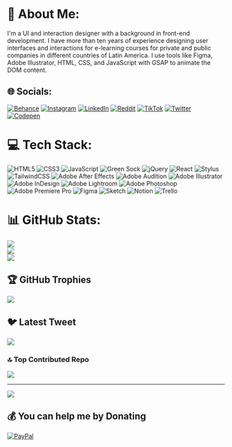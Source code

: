 # 💫 About Me:

I'm a UI and interaction designer with a background in front-end development. I have more than ten years of experience designing user interfaces and interactions for e-learning courses for private and public companies in different countries of Latin America. I use tools like Figma, Adobe Illustrator, HTML, CSS, and JavaScript with GSAP to animate the DOM content.

## 🌐 Socials:

[![Behance](https://img.shields.io/badge/Behance-1769ff?logo=behance&logoColor=white)](https://behance.net/cavera) [![Instagram](https://img.shields.io/badge/Instagram-%23E4405F.svg?logo=Instagram&logoColor=white)](https://instagram.com/cavera_de) [![LinkedIn](https://img.shields.io/badge/LinkedIn-%230077B5.svg?logo=linkedin&logoColor=white)](https://linkedin.com/in/leonardo-ui) [![Reddit](https://img.shields.io/badge/Reddit-%23FF4500.svg?logo=Reddit&logoColor=white)](https://reddit.com/user/cavera-de) [![TikTok](https://img.shields.io/badge/TikTok-%23000000.svg?logo=TikTok&logoColor=white)](https://www.tiktok.com/@cavera.de) [![Twitter](https://img.shields.io/badge/Twitter-%231DA1F2.svg?logo=Twitter&logoColor=white)](https://twitter.com/cavera_de) [![Codepen](https://img.shields.io/badge/Codepen-000000?style=for-the-badge&logo=codepen&logoColor=white)](https://codepen.io/cavera)

# 💻 Tech Stack:

![HTML5](https://img.shields.io/badge/html5-%23E34F26.svg?style=for-the-badge&logo=html5&logoColor=white) ![CSS3](https://img.shields.io/badge/css3-%231572B6.svg?style=for-the-badge&logo=css3&logoColor=white) ![JavaScript](https://img.shields.io/badge/javascript-%23323330.svg?style=for-the-badge&logo=javascript&logoColor=%23F7DF1E) ![Green Sock](https://img.shields.io/badge/green%20sock-88CE02?style=for-the-badge&logo=greensock&logoColor=white) ![jQuery](https://img.shields.io/badge/jquery-%230769AD.svg?style=for-the-badge&logo=jquery&logoColor=white) ![React](https://img.shields.io/badge/react-%2320232a.svg?style=for-the-badge&logo=react&logoColor=%2361DAFB) ![Stylus](https://img.shields.io/badge/stylus-%23ff6347.svg?style=for-the-badge&logo=stylus&logoColor=white) ![TailwindCSS](https://img.shields.io/badge/tailwindcss-%2338B2AC.svg?style=for-the-badge&logo=tailwind-css&logoColor=white) ![Adobe After Effects](https://img.shields.io/badge/Adobe%20After%20Effects-9999FF.svg?style=for-the-badge&logo=Adobe%20After%20Effects&logoColor=white) ![Adobe Audition](https://img.shields.io/badge/Adobe%20Audition-9999FF.svg?style=for-the-badge&logo=Adobe%20Audition&logoColor=white) ![Adobe Illustrator](https://img.shields.io/badge/adobeillustrator-%23FF9A00.svg?style=for-the-badge&logo=adobeillustrator&logoColor=white) ![Adobe InDesign](https://img.shields.io/badge/Adobe%20InDesign-49021F?style=for-the-badge&logo=adobeindesign&logoColor=white) ![Adobe Lightroom](https://img.shields.io/badge/Adobe%20Lightroom-31A8FF.svg?style=for-the-badge&logo=Adobe%20Lightroom&logoColor=white) ![Adobe Photoshop](https://img.shields.io/badge/adobephotoshop-%2331A8FF.svg?style=for-the-badge&logo=adobephotoshop&logoColor=white) ![Adobe Premiere Pro](https://img.shields.io/badge/Adobe%20Premiere%20Pro-9999FF.svg?style=for-the-badge&logo=Adobe%20Premiere%20Pro&logoColor=white) ![Figma](https://img.shields.io/badge/figma-%23F24E1E.svg?style=for-the-badge&logo=figma&logoColor=white) ![Sketch](https://img.shields.io/badge/Sketch-FFB387?style=for-the-badge&logo=sketch&logoColor=black) ![Notion](https://img.shields.io/badge/Notion-%23000000.svg?style=for-the-badge&logo=notion&logoColor=white) ![Trello](https://img.shields.io/badge/Trello-%23026AA7.svg?style=for-the-badge&logo=Trello&logoColor=white)

# 📊 GitHub Stats:

![](https://github-readme-stats.vercel.app/api?username=cavera&theme=dark&hide_border=true&include_all_commits=true&count_private=false)<br/>
![](https://github-readme-streak-stats.herokuapp.com/?user=cavera&theme=dark&hide_border=true)<br/>
![](https://github-readme-stats.vercel.app/api/top-langs/?username=cavera&theme=dark&hide_border=true&include_all_commits=true&count_private=false&layout=compact)

## 🏆 GitHub Trophies

![](https://github-profile-trophy.vercel.app/?username=cavera&theme=darkhub&no-frame=false&no-bg=false&margin-w=4)

## 🐦 Latest Tweet

[![](https://gtce.itsvg.in/api?username=https://twitter.com/cavera_de)](https://github.com/VishwaGauravIn/github-twitter-card-embed)

### 🔝 Top Contributed Repo

![](https://github-contributor-stats.vercel.app/api?username=cavera&limit=5&theme=nord&combine_all_yearly_contributions=true)

---

[![](https://visitcount.itsvg.in/api?id=cavera&icon=2&color=9)](https://visitcount.itsvg.in)

## 💰 You can help me by Donating

[![PayPal](https://img.shields.io/badge/PayPal-00457C?style=for-the-badge&logo=paypal&logoColor=white)](https://paypal.me/https://paypal.me/LeonardoFonsecaR)

<!-- Proudly created with GPRM ( https://gprm.itsvg.in ) -->
